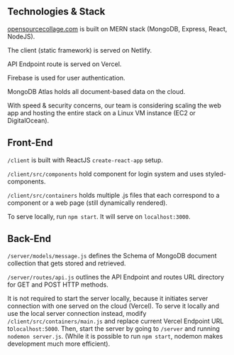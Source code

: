 ## Technologies & Stack

<a href="https://opensourcecollage.com" target="_blank">opensourcecollage.com</a> is built on MERN stack (MongoDB, Express, React, NodeJS).

The client (static framework) is served on Netlify.

API Endpoint route is served on Vercel.

Firebase is used for user authentication.

MongoDB Atlas holds all document-based data on the cloud.

With speed & security concerns, our team is considering scaling the web app and hosting the entire stack on a Linux VM instance (EC2 or DigitalOcean).

## Front-End

`/client` is built with ReactJS `create-react-app` setup.

`/client/src/components` hold component for login system and uses styled-components.

`/client/src/containers` holds multiple .js files that each correspond to a component or a web page (still dynamically rendered).

To serve locally, run `npm start`. It will serve on `localhost:3000`.

## Back-End

`/server/models/message.js` defines the Schema of MongoDB document collection that gets stored and retrieved.

`/server/routes/api.js` outlines the API Endpoint and routes URL directory for GET and POST HTTP methods.

It is not required to start the server locally, because it initiates server connection with one served on the cloud (Vercel). To serve it locally and use the local server connection instead, modify `/client/src/containers/main.js` and replace current Vercel Endpoint URL to`localhost:5000`. Then, start the server by going to `/server` and running `nodemon server.js`. (While it is possible to run `npm start`, nodemon makes development much more efficient).
